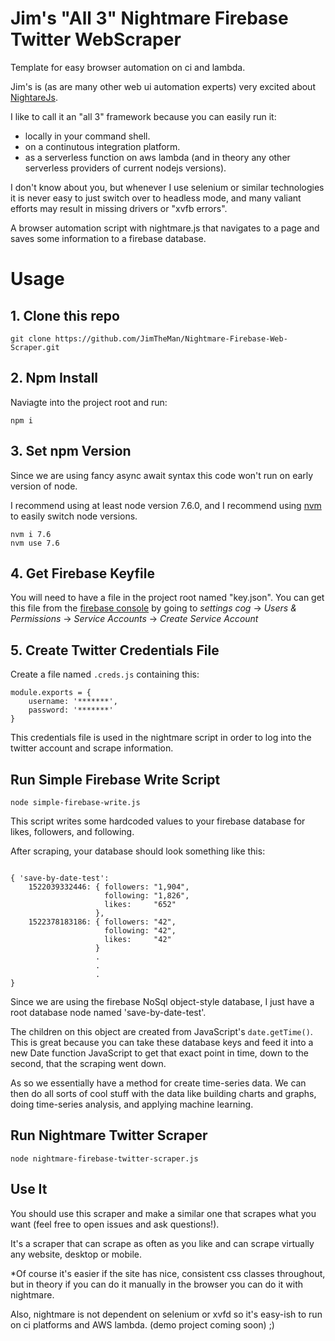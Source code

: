 # Jim's "All 3" Nightmare Firebase Twitter WebScraper

Template for easy browser automation on ci and lambda.


Jim's is (as are many other web ui automation experts) very excited about [NightareJs](https://github.com/segmentio/nightmare).

I like to call it an "all 3" framework because you can easily run it:

- locally in your command shell.
- on a continutous integration platform.
- as a serverless function on aws lambda (and in theory any other serverless providers of current nodejs versions).

I don't know about you, but whenever I use selenium or similar technologies it is never easy to just switch over to headless mode, and many valiant efforts may result in missing drivers or "xvfb errors". 







A browser automation script with nightmare.js that navigates to a page and saves some information to a firebase database.



# Usage

## 1. Clone this repo
 
```
git clone https://github.com/JimTheMan/Nightmare-Firebase-Web-Scraper.git 
```


## 2. Npm Install
 
 Naviagte into the project root and run:
```
npm i
```


## 3. Set npm Version
 
 Since we are using fancy async await syntax this code won't run on early version of node.
 
 I recommend using at least node version 7.6.0, and I recommend using [nvm](https://github.com/creationix/nvm) to easily switch node versions.
 
```
nvm i 7.6
nvm use 7.6
```

## 4. Get Firebase Keyfile

You will need to have a file in the project root named "key.json". You can get this file from the [firebase console](https://console.firebase.google.com) by going to 
_settings cog_ -> _Users & Permissions_ -> _Service Accounts_ -> _Create Service Account_


## 5. Create Twitter Credentials File
Create a file named `.creds.js` containing this:


```
module.exports = {
    username: '*******',
    password: '*******'
}
```

This credentials file is used in the nightmare script in order to log into the twitter account and scrape information.


## Run Simple Firebase Write Script

```
node simple-firebase-write.js
```

This script writes some hardcoded values to your firebase database for likes, followers, and following.

After scraping, your database should look something like this:

```

{ 'save-by-date-test': 
    1522039332446: { followers: "1,904",
                     following: "1,826",
                     likes:     "652"
                   },
    1522378183186: { followers: "42",
                     following: "42",
                     likes:     "42"
                   }
                   .
                   .
                   .
}
```

Since we are using the firebase NoSql object-style database, I just have a root database node named 'save-by-date-test'.

The children on this object are created from JavaScript's `date.getTime()`. This is great because you can take these database keys and feed it into a new Date function JavaScript to get that exact point in time, down to the second, that the scraping went down.
 
As so we essentially have a method for create time-series data. We can then do all sorts of cool stuff with the data like building charts and graphs, doing time-series analysis, and applying machine learning. 


## Run Nightmare Twitter Scraper

```
node nightmare-firebase-twitter-scraper.js
```





## Use It

You should use this scraper and make a similar one that scrapes what you want (feel free to open issues and ask questions!).

It's a scraper that can scrape as often as you like and can scrape virtually any website, desktop or mobile.

*Of course it's easier if the site has nice, consistent css classes throughout, but in theory if you can do it manually in the browser you can do it with nightmare.

Also, nightmare is not dependent on selenium or xvfd so it's easy-ish to run on ci platforms and AWS lambda. (demo project coming soon) ;)

